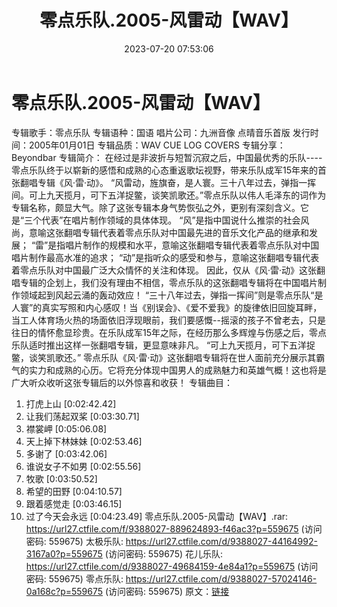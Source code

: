 ﻿---
title: 零点乐队.2005-风雷动【WAV】
date: 2023-07-20 07:53:06
categories: WAV车载音乐、镜像
tags: 华语中文
---
# 零点乐队.2005-风雷动【WAV】

专辑歌手：零点乐队
专辑语种：国语
唱片公司：九洲音像 点晴音乐首版
发行时间：2005年01月01日
专辑品质：WAV CUE LOG COVERS
专辑分享：Beyondbar
专辑简介：
在经过是非波折与短暂沉寂之后，中国最优秀的乐队----零点乐队终于以崭新的感悟和成熟的心态重返歌坛视野，带来乐队成军15年来的首张翻唱专辑《风·雷·动》。
“风雷动，旌旗奋，是人寰。三十八年过去，弹指一挥间。可上九天揽月，可下五洋捉鳖，谈笑凯歌还。”零点乐队以伟人毛泽东的词作为专辑名称，颇显大气。除了这张专辑本身气势恢弘之外，更别有深刻含义。它是“三个代表”在唱片制作领域的具体体现。
“风”是指中国说什么推崇的社会风尚，意喻这张翻唱专辑代表着零点乐队对中国最先进的音乐文化产品的继承和发展；
“雷”是指唱片制作的规模和水平，意喻这张翻唱专辑代表着零点乐队对中国唱片制作最高水准的追求；
“动”是指听众的感受和参与，意喻这张翻唱专辑代表着零点乐队对中国最广泛大众情怀的关注和体现。
因此，仅从《风·雷·动》这张翻唱专辑的企划上，我们没有理由不相信，零点乐队的这张翻唱专辑将在中国唱片制作领域起到风起云涌的轰动效应！
“三十八年过去，弹指一挥间”则是零点乐队“是人寰”的真实写照和内心感叹！当《别误会》、《爱不爱我》的旋律依旧回旋耳畔，当工人体育场火热的场面依旧浮现眼前，我们要感慨--摇滚的孩子不曾老去，只是往日的情怀愈显珍贵。在乐队成军15年之际，在经历那么多辉煌与伤感之后，零点乐队适时推出这样一张翻唱专辑，更显意味非凡。
“可上九天揽月，可下五洋捉鳖，谈笑凯歌还。”
零点乐队《风·雷·动》这张翻唱专辑将在世人面前充分展示其霸气的实力和成熟的心历。它将充分体现中国男人的成熟魅力和英雄气概！这也将是广大听众收听这张专辑后的以外惊喜和收获！
专辑曲目：
01. 打虎上山 [0:02:42.42]
02. 让我们荡起双桨 [0:03:30.71]
03. 襟裳岬 [0:05:06.08]
04. 天上掉下林妹妹 [0:02:53.46]
05. 多谢了 [0:03:42.06]
06. 谁说女子不如男 [0:02:55.56]
07. 牧歌 [0:03:50.52]
08. 希望的田野 [0:04:10.57]
09. 跟着感觉走 [0:03:46.15]
10. 过了今天会永远 [0:04:23.49]
零点乐队.2005-风雷动【WAV】.rar: https://url27.ctfile.com/f/9388027-889624893-f46ac3?p=559675
(访问密码: 559675)
太极乐队: https://url27.ctfile.com/d/9388027-44164992-3167a0?p=559675
(访问密码: 559675)
花儿乐队: https://url27.ctfile.com/d/9388027-49684159-4e84a1?p=559675
(访问密码: 559675)
零点乐队: https://url27.ctfile.com/d/9388027-57024146-0a168c?p=559675
(访问密码: 559675)
原文：[链接](https://blog.sina.com.cn/s/blog_1647c7e76010312ra.html)